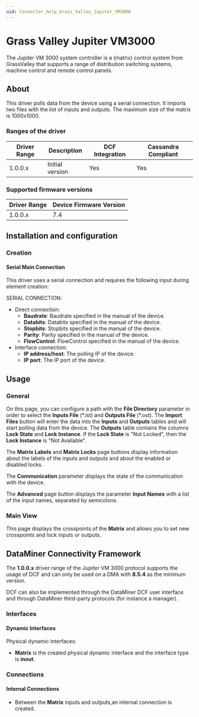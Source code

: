 ```yaml
---
uid: Connector_help_Grass_Valley_Jupiter_VM3000
---
```


# Grass Valley Jupiter VM3000

The Jupiter VM 3000 system controller is a (matrix) control system from GrassValley that supports a range of distribution switching systems, machine control and remote control panels.

## About

This driver polls data from the device using a serial connection. It imports two files with the list of inputs and outputs. The maximum size of the matrix is 1000x1000.

### Ranges of the driver

| **Driver Range** | **Description** | **DCF Integration** | **Cassandra Compliant** |
|------------------|-----------------|---------------------|-------------------------|
| 1.0.0.x          | Initial version | Yes                 | Yes                     |

### Supported firmware versions

| **Driver Range** | **Device Firmware Version** |
|------------------|-----------------------------|
| 1.0.0.x          | 7.4                         |

## Installation and configuration

### Creation

#### Serial Main Connection

This driver uses a serial connection and requires the following input during element creation:

SERIAL CONNECTION:

- Direct connection:
  - **Baudrate**: Baudrate specified in the manual of the device.
  - **Databits**: Databits specified in the manual of the device.
  - **Stopbits**: Stopbits specified in the manual of the device.
  - **Parity**: Parity specified in the manual of the device.
  - **FlowControl**: FlowControl specified in the manual of the device.
- Interface connection:
  - **IP address/host**: The polling IP of the device.
  - **IP port**: The IP port of the device.

## Usage

### General

On this page, you can configure a path with the **File Directory** parameter in order to select the **Inputs File** (\*.ist) and **Outputs File** (\*.ost). The **Import Files** button will enter the data into the **Inputs** and **Outputs** tables and will start polling data from the device. The **Outputs** table contains the columns **Lock State** and **Lock Instance**. If the **Lock State** is "Not Locked", then the **Lock Instance** is "Not Available".

The **Matrix Labels** and **Matrix Locks** page buttons display information about the labels of the inputs and outputs and about the enabled or disabled locks.

The **Communication** parameter displays the state of the communication with the device.

The **Advanced** page button displays the parameter **Input Names** with a list of the input names, separated by semicolons.

### Main View

This page displays the crosspoints of the **Matrix** and allows you to set new crosspoints and lock inputs or outputs.

## DataMiner Connectivity Framework

The **1.0.0.x** driver range of the Jupiter VM 3000 protocol supports the usage of DCF and can only be used on a DMA with **8.5.4** as the minimum version.

DCF can also be implemented through the DataMiner DCF user interface and through DataMiner third-party protocols (for instance a manager).

### Interfaces

#### Dynamic Interfaces

Physical dynamic interfaces:

- **Matrix** is the created physical dynamic interface and the interface type is **inout**.

### Connections

#### Internal Connections

- Between the **Matrix** inputs and outputs,an internal connection is created.
